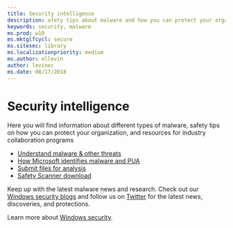 ```yaml
---
title: Security intelligence
description: afety tips about malware and how you can protect your organization
keywords: security, malware
ms.prod: w10
ms.mktglfcycl: secure
ms.sitesec: library
ms.localizationpriority: medium
ms.author: ellevin
author: levinec
ms.date: 08/17/2018
---
```

# Security intelligence

Here you will find information about different types of malware, safety tips on how you can protect your organization, and resources for industry collaboration programs

* [Understand malware & other threats](understanding-malware.md)
* [How Microsoft identifies malware and PUA](criteria.md) 
* [Submit files for analysis](submission-guide.md)
* [Safety Scanner download](safety-scanner-download.md)

Keep up with the latest malware news and research. Check out our [Windows security blogs](http://aka.ms/wdsecurityblog) and follow us on [Twitter](https://twitter.com/wdsecurity) for the latest news, discoveries, and protections.

Learn more about [Windows security](https://docs.microsoft.com/windows/security/index).